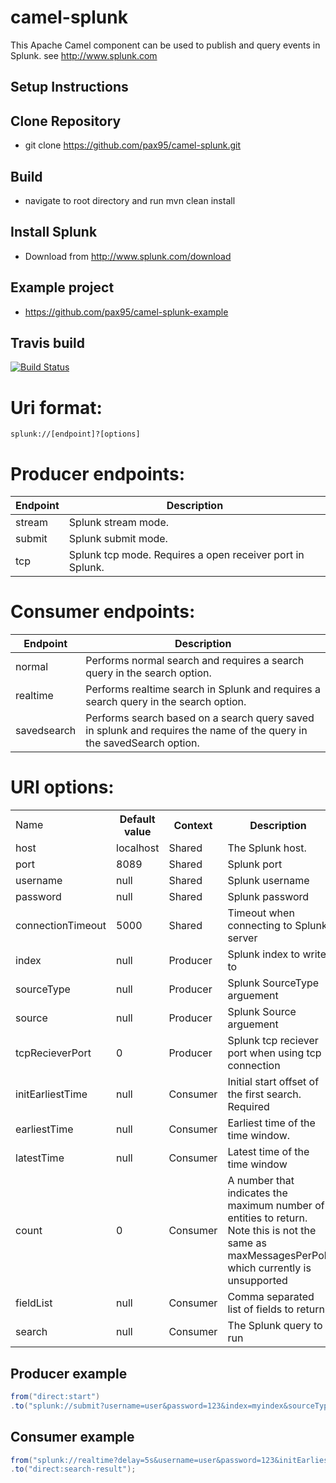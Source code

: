 camel-splunk 
============
This Apache Camel component can be used to publish and query events in Splunk.
see http://www.splunk.com

## Setup Instructions

## Clone Repository

*  git clone https://github.com/pax95/camel-splunk.git

## Build

*  navigate to root directory and run mvn clean install

## Install Splunk

*  Download from http://www.splunk.com/download

## Example project

* https://github.com/pax95/camel-splunk-example

## Travis build
[![Build Status](https://travis-ci.org/pax95/camel-splunk.png?branch=master)](https://travis-ci.org/pax95/camel-splunk)

Uri format:
===========
	splunk://[endpoint]?[options]

Producer endpoints:
===================
<table>
  <thead>
    <th>Endpoint</th>
    <th>Description</th>
  </thead>
  <tr>
    <td>stream</td>
    <td>Splunk stream mode.</td>
  </tr>
  <tr>
    <td>submit</td>
    <td>Splunk submit mode.</td>
  </tr>
  <tr>
    <td>tcp</td>
    <td>Splunk tcp mode. Requires a open receiver port in Splunk.</td>
  </tr>
</table>


Consumer endpoints:
===================
<table>
  <thead>
    <th>Endpoint</th>
    <th>Description</th>
  </thead>
  <tr>
    <td>normal</td>
    <td>Performs normal search and requires a search query in the search option.</td>
  </tr>
  <tr>
    <td>realtime</td>
    <td>Performs realtime search in Splunk and requires a search query in the search option.</td>
  </tr>
  <tr>
    <td>savedsearch</td>
    <td>Performs search based on a search query saved in splunk and requires the name of the query in the savedSearch option.</td>
  </tr>
</table>


URI options:
============
<table>
  <tr>
    <td>Name</td>
    <th>Default value</th>
    <th>Context</th>
    <th>Description</th>
  </tr>
  <tr>
    <td>host</td>
    <td>localhost</td>
    <td>Shared</td>
    <td>The Splunk host.</td>
  </tr>
  <tr>
    <td>port</td>
    <td>8089</td>
    <td>Shared</td>
    <td>Splunk port</td>
  </tr>
  <tr>
    <td>username</td>
    <td>null</td>
    <td>Shared</td>
    <td>Splunk username</td>
  </tr>
  <tr>
    <td>password</td>
    <td>null</td>
    <td>Shared</td>
    <td>Splunk password</td>
  </tr>
  <tr>
    <td>connectionTimeout</td>
    <td>5000</td>
    <td>Shared</td>
    <td>Timeout when connecting to Splunk server</td>
  </tr>
  <tr>
    <td>index</td>
    <td>null</td>
    <td>Producer</td>
    <td>Splunk index to write to</td>
  </tr>
  <tr>
    <td>sourceType</td>
    <td>null</td>
    <td>Producer</td>
    <td>Splunk SourceType arguement</td>
  </tr>
  <tr>
    <td>source</td>
    <td>null</td>
    <td>Producer</td>
    <td>Splunk Source arguement</td>
  </tr>
  <tr>
    <td>tcpRecieverPort</td>
    <td>0</td>
    <td>Producer</td>
    <td>Splunk tcp reciever port when using tcp connection</td>
  </tr>
  <tr>
    <td>initEarliestTime</td>
    <td>null</td>
    <td>Consumer</td>
    <td>Initial start offset of the first search. Required</td>
  </tr>
  <tr>
    <td>earliestTime</td>
    <td>null</td>
    <td>Consumer</td>
    <td>Earliest time of the time window.</td>
  </tr>
  <tr>
    <td>latestTime</td>
    <td>null</td>
    <td>Consumer</td>
    <td>Latest time of the time window</td>
  </tr>
   <tr>
    <td>count</td>
    <td>0</td>
    <td>Consumer</td>
    <td>A number that indicates the maximum number of entities to return. Note this is not the same as maxMessagesPerPoll which currently is unsupported</td>
  </tr>
  <tr>
    <td>fieldList</td>
    <td>null</td>
    <td>Consumer</td>
    <td>Comma separated list of fields to return</td>
  </tr>
  <tr>
    <td>search</td>
    <td>null</td>
    <td>Consumer</td>
    <td>The Splunk query to run</td>
  </tr>
</table>

## Producer example
```java
from("direct:start")
.to("splunk://submit?username=user&password=123&index=myindex&sourceType=someSourceType&source=mySource");
```

## Consumer example

```java
from("splunk://realtime?delay=5s&username=user&password=123&initEarliestTime=rt-10s&search=search index=myindex sourcetype=someSourcetype")
.to("direct:search-result");
```
